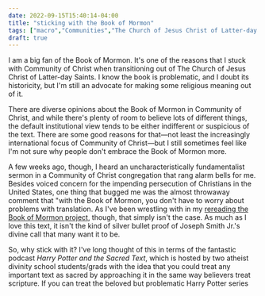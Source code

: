 ```yaml
---
date: 2022-09-15T15:40:14-04:00
title: "sticking with the Book of Mormon"
tags: ["macro","Communities","The Church of Jesus Christ of Latter-day Saints","Mormonism","Community of Christ","Book of Mormon","Blair Hodges","Fireside with Blair Hodges","Vanessa Zoltan","Harry Potter and the Sacred Text","Jane Eyre","podcasts","rereading the Book of Mormon project"]
draft: true
---
```


I am a big fan of the Book of Mormon. It's one of the reasons that I stuck with Community of Christ when transitioning out of The Church of Jesus Christ of Latter-day Saints. I know the book is problematic, and I doubt its historicity, but I'm still an advocate for making some religious meaning out of it. 

There are diverse opinions about the Book of Mormon in Community of Christ, and while there's plenty of room to believe lots of different things, the default institutional view tends to be either indifferent or suspicious of the text. There are some good reasons for that—not least the increasingly international focus of Community of Christ—but I still sometimes feel like I'm not sure why people don't embrace the Book of Mormon more.

A few weeks ago, though, I heard an uncharacteristically fundamentalist sermon in a Community of Christ congregation that rang alarm bells for me. Besides voiced concern for the impending persecution of Christians in the United States, one thing that bugged me was the almost throwaway comment that "with the Book of Mormon, you don't have to worry about problems with translation. As I've been wrestling with in my [rereading the Book of Mormon project](https://spencergreenhalgh.com/tags/rereading-the-book-of-mormon-project), though, that simply isn't the case. As much as I love this text, it isn't the kind of silver bullet proof of Joseph Smith Jr.'s divine call that many want it to be.

So, why stick with it? I've long thought of this in terms of the fantastic podcast *Harry Potter and the Sacred Text*, which is hosted by two atheist divinity school students/grads with the idea that you could treat any important text as sacred by approaching it in the same way believers treat scripture. If you can treat the beloved but problematic Harry Potter series 